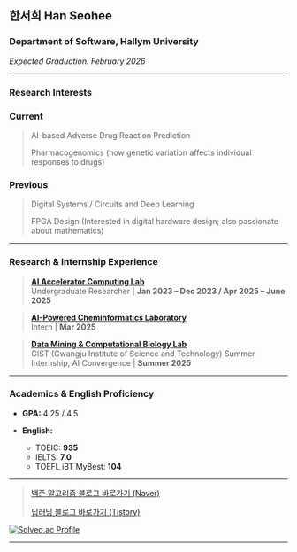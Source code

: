 ## 한서희 Han Seohee

### Department of Software, Hallym University
*Expected Graduation: February 2026*

---

### Research Interests
### Current
> AI-based Adverse Drug Reaction Prediction
> 
> Pharmacogenomics (how genetic variation affects individual responses to drugs)

### Previous
> Digital Systems / Circuits and Deep Learning
>
> FPGA Design (Interested in digital hardware design; also passionate about mathematics)

---

### Research & Internship Experience
> **[AI Accelerator Computing Lab](https://sites.google.com/site/embeddedsochallymuniv/esoc/jeonggunlee)**  
  Undergraduate Researcher | **Jan 2023 – Dec 2023 / Apr 2025 – June 2025**

> **[AI-Powered Cheminformatics Laboratory](https://sites.google.com/view/hallym-apclab/home)**  
  Intern | **Mar 2025**

> **[Data Mining & Computational Biology Lab](https://combio.gist.ac.kr/combio/)**  
  GIST (Gwangju Institute of Science and Technology) Summer Internship, AI Convergence | **Summer 2025**

---

### Academics & English Proficiency
- **GPA:** 4.25 / 4.5
 
- **English:**  
  - TOEIC: **935**  
  - IELTS: **7.0** 
  - TOEFL iBT MyBest: **104** 

---
> [백준 알고리즘 블로그 바로가기 (Naver)](https://blog.naver.com/jyaenugu/223679758977)
> 
>  [딥러닝 블로그 바로가기 (Tistory)](https://jyaenugu.tistory.com/21)
  
[![Solved.ac Profile](http://mazassumnida.wtf/api/v2/generate_badge?boj=jyaenugu)](https://solved.ac/jyaenugu/)

---





